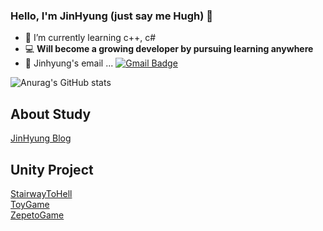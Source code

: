 ### Hello, I'm JinHyung (just say me Hugh) 👋
- 🌱 I’m currently learning c++, c#
- 💻 **Will become a growing developer by pursuing learning anywhere**
- 📮 Jinhyung's email ... [![Gmail Badge](https://img.shields.io/badge/Gmail-d14836?style=flat-square&logo=Gmail&logoColor=white&link=mailto:wlsgud16@gmail.com)](mailto:wlsgud16@gmail.com)

![Anurag's GitHub stats](https://github-readme-stats.vercel.app/api?username=jinhyung&show_icons=true&theme=radical)

## About Study
[JinHyung Blog](https://jinhyung16.github.io/)

## Unity Project
[StairwayToHell](https://github.com/JinHyung16/unity_StairwayToHell.git)  
[ToyGame](https://github.com/JinHyung16/unity_ToyGame.git)  
[ZepetoGame](https://github.com/JinHyung16/Unity_Zepeto.git)  
